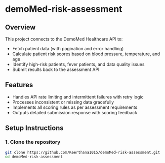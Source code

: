 # demoMed-risk-assessment

## Overview
This project connects to the DemoMed Healthcare API to:
- Fetch patient data (with pagination and error handling)
- Calculate patient risk scores based on blood pressure, temperature, and age
- Identify high-risk patients, fever patients, and data quality issues
- Submit results back to the assessment API

## Features
- Handles API rate limiting and intermittent failures with retry logic
- Processes inconsistent or missing data gracefully
- Implements all scoring rules as per assessment requirements
- Outputs detailed submission response with scoring feedback

## Setup Instructions

### 1. Clone the repository
```bash
git clone https://github.com/Keerthana1015/demoMed-risk-assessment.git
cd demoMed-risk-assessment
